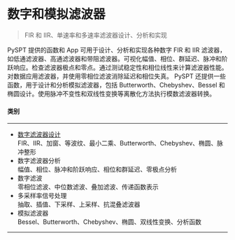 # 数字和模拟滤波器  
> FIR 和 IIR、单速率和多速率滤波器设计、分析和实现

PySPT 提供的函数和 App 可用于设计、分析和实现各种数字 FIR 和 IIR 滤波器，如低通滤波器、高通滤波器和带阻滤波器。可视化幅值、相位、群延迟、脉冲和阶跃响应。检查滤波器极点和零点。通过测试稳定性和相位线性来计算滤波器性能。对数据应用滤波器，并使用零相位滤波消除延迟和相位失真。
PySPT 还提供一些函数，用于设计和分析模拟滤波器，包括 Butterworth、Chebyshev、Bessel 和椭圆设计。使用脉冲不变性和双线性变换等离散化方法执行模数滤波器转换。  
#### 类别
***
- [数字滤波器设计](./数字滤波器设计.md)  
FIR、IIR、加窗、等波纹、最小二乘、Butterworth、Chebyshev、椭圆、脉冲整形  
- 数字滤波器分析  
幅值、相位、脉冲和阶跃响应、相位和群延迟、零极点分析  
- 数字滤波  
零相位滤波、中位数滤波、叠加滤波、传递函数表示  
- 多采样率信号处理  
抽取、插值、下采样、上采样、抗混叠滤波器  
- 模拟滤波器  
Bessel、Butterworth、Chebyshev、椭圆、双线性变换、分析函数  
***
